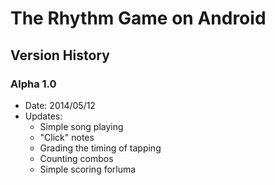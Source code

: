 # The Rhythm Game on Android #

## Version History ##

### Alpha 1.0 ###
- Date: 2014/05/12
- Updates:
	- Simple song playing
	- "Click" notes
	- Grading the timing of tapping
	- Counting combos
	- Simple scoring forluma